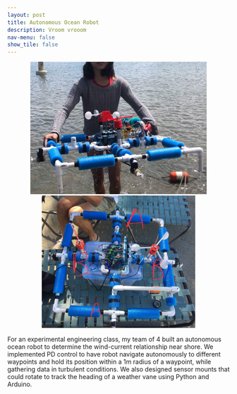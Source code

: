 ```yaml
---
layout: post
title: Autonomous Ocean Robot
description: Vroom vrooom
nav-menu: false
show_tile: false
---
```

<p align="center">
  <img height="300" src="../assets/images/weatherstation.JPG">
  <img height="300" src="../assets/images/aor_overhead.JPG">
</p>

For an experimental engineering class, my team of 4 built an autonomous ocean robot to determine the wind-current relationship near shore. We implemented PD control to have robot navigate autonomously to different waypoints and hold its position within a 1m radius of a waypoint, while gathering data in turbulent conditions. We also designed sensor mounts that could rotate to track the heading of a weather vane using Python and Arduino.

<p align="center">
    <object data="../assets/files/e80report.pdf" width="600" height="600" type='application/pdf'>
</p>

